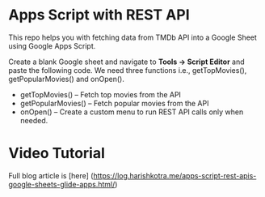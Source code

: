 # Apps Script with REST API

This repo helps you with fetching data from TMDb API into a Google Sheet using Google Apps Script.

Create a blank Google sheet and navigate to **Tools -> Script Editor** and paste the following code. We need three functions i.e., getTopMovies(), getPopularMovies() and onOpen().

* getTopMovies() – Fetch top movies from the API
* getPopularMovies() – Fetch popular movies from the API
* onOpen() – Create a custom menu to run REST API calls only when needed.

# Video Tutorial

Full blog article is [here] (https://log.harishkotra.me/apps-script-rest-apis-google-sheets-glide-apps.html/)
